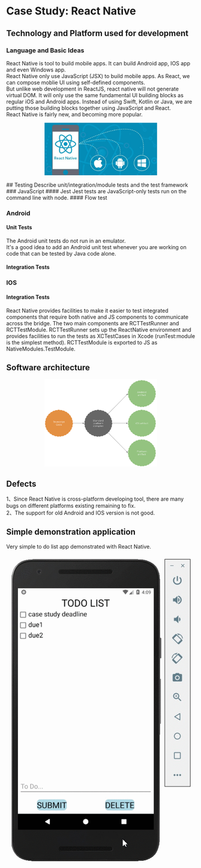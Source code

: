 # Case Study: React Native

## Technology and Platform used for development
### Language and Basic Ideas
React Native is tool to build mobile apps. It can build Android app, IOS app and even Windows app. 
<br />
React Native only use JavaScript (JSX) to build mobile apps. As React, we can compose moblie UI using self-defined components.
<br /> But unlike web development in ReactJS, react native will not generate virtual DOM. It will only use the same fundamental UI building blocks as regular iOS and Android apps. Instead of using Swift, Kotlin or Java, we are putting those building blocks together using JavaScript and React.
<br />
React Native is fairly new, and becoming more popular.
<p align="center"><img src="https://github.com/ec500-software-engineering/case-study-heliatbu/blob/master/pics/react%20native.jpg" width="300"></p>
## Testing
Describe unit/integration/module tests and the test framework
### JavaScript
#### Jest
Jest tests are JavaScript-only tests run on the command line with node.
#### Flow test

### Android
#### Unit Tests
The Android unit tests do not run in an emulator.<br />It's a good idea to add an Android unit test whenever you are working on code that can be tested by Java code alone. 
#### Integration Tests

### IOS 
#### Integration Tests
React Native provides facilities to make it easier to test integrated components that require both native and JS components to communicate across the bridge. The two main components are RCTTestRunner and RCTTestModule. RCTTestRunner sets up the ReactNative environment and provides facilities to run the tests as XCTestCases in Xcode (runTest:module is the simplest method). RCTTestModule is exported to JS as NativeModules.TestModule.

## Software architecture
<p align="center"><img src="https://github.com/ec500-software-engineering/case-study-heliatbu/blob/master/pics/structure.png" width="300"></p>

## Defects
1、Since React Native is cross-platform developing tool, there are many bugs on different platforms existing remaining to fix.
<br/> 2、The support for old Android and IOS version is not good.
## Simple demonstration application
Very simple to do list app demonstrated with React Native.
<p align="center"><img src="https://github.com/ec500-software-engineering/case-study-heliatbu/blob/master/pics/demo.gif"></p>


